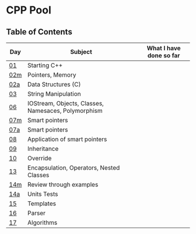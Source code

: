 # CPP Pool

## Table of Contents

| Day | Subject | What I have done so far |
| -   | ------- | ----------------------- |
| [01](./cpp_d01_2018)  | Starting C++ |  |
| [02m](./cpp_d02a_2018)  | Pointers, Memory | |
| [02a](./cpp_d02b_2018)  | Data Structures (C) | |
| [03](./cpp_d03_2018)  | String Manipulation |  |
| [06](./cpp_d06_2018)  | IOStream, Objects, Classes, Namesaces, Polymorphism |  |
| [07m](./cpp_d07m_2018)  | Smart pointers |  |
| [07a](./cpp_d07a_2018)  | Smart pointers |  |
| [08](./cpp_d08_2018)  | Application of smart pointers |  |
| [09](./cpp_d09_2018)  | Inheritance |  |
| [10](./cpp_d10_2018)  | Override |  |
| [13](./cpp_d13_2018)  | Encapsulation, Operators, Nested Classes |
| [14m](./cpp_d14m_2018)  | Review through examples |  |
| [14a](./cpp_d14a_2018)  | Units Tests |  |
| [15](./cpp_d15_2018)  | Templates |  |
| [16](./cpp_d16_2018)  | Parser |  |
| [17](./cpp_d17_2018)  | Algorithms |  |

<!-- | Rush | Description |
| -   | ------- 
| [?](./rush01)  |
| [SantaClaus](./rush02)  | Help Santa to wrap gifts ! | 
| [GKrellM](./rush03)  | Create your own GNU krell Monitor |  -->


